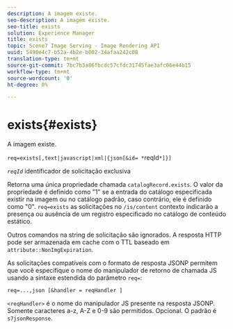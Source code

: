 ```yaml
---
description: A imagem existe.
seo-description: A imagem existe.
seo-title: exists
solution: Experience Manager
title: exists
topic: Scene7 Image Serving - Image Rendering API
uuid: 5490e4c7-b52a-4b2e-b002-34afaa242c08
translation-type: tm+mt
source-git-commit: 7bc7b3a86fbcdc57cfdc31745fae3afc06e44b15
workflow-type: tm+mt
source-wordcount: '0'
ht-degree: 0%

---
```



# exists{#exists}

A imagem existe.

`req=exists[,text|javascript|xml|{json[&id= *`reqId`*]}]`

*`reqId`* identificador de solicitação exclusiva

Retorna uma única propriedade chamada `catalogRecord.exists`. O valor da propriedade é definido como &quot;1&quot; se a entrada do catálogo especificada existir na imagem ou no catálogo padrão, caso contrário, ele é definido como &quot;0&quot;. `req=exists` as solicitações no  `/is/content` contexto indicarão a presença ou ausência de um registro especificado no catálogo de conteúdo estático.

Outros comandos na string de solicitação são ignorados. A resposta HTTP pode ser armazenada em cache com o TTL baseado em `attribute::NonImgExpiration`.

As solicitações compatíveis com o formato de resposta JSONP permitem que você especifique o nome do manipulador de retorno de chamada JS usando a sintaxe estendida do parâmetro `req=`:

`req=...,json [&handler = reqHandler ]`

`<reqHandler>` é o nome do manipulador JS presente na resposta JSONP. Somente caracteres a-z, A-Z e 0-9 são permitidos. Opcional. O padrão é `s7jsonResponse`.

